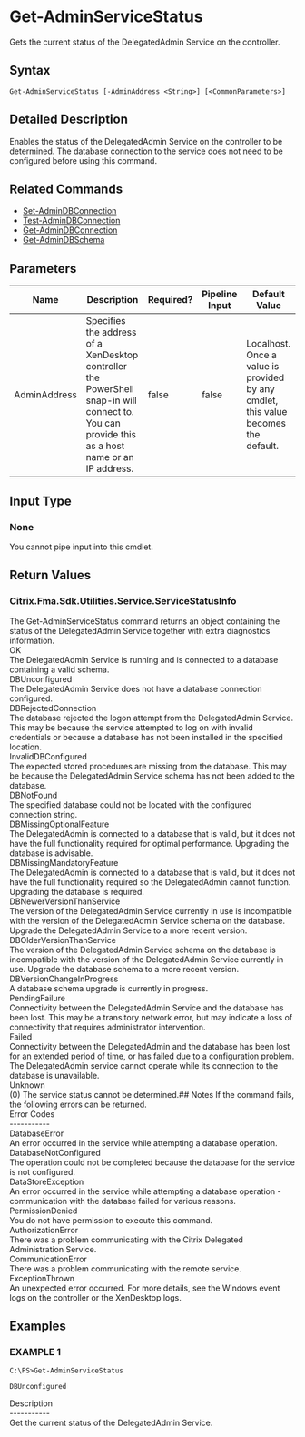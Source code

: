 ﻿# Get-AdminServiceStatus

   Gets the current status of the DelegatedAdmin Service on the controller.

## Syntax
```
Get-AdminServiceStatus [-AdminAddress <String>] [<CommonParameters>]
```

## Detailed Description
   Enables the status of the DelegatedAdmin Service on the controller to be determined. The database connection to the service does not need to be configured before using this command.

## Related Commands
  * [Set-AdminDBConnection](Set-AdminDBConnection/)
  * [Test-AdminDBConnection](Test-AdminDBConnection/)
  * [Get-AdminDBConnection](Get-AdminDBConnection/)
  * [Get-AdminDBSchema](Get-AdminDBSchema/)
## Parameters

| Name   | Description | Required? | Pipeline Input | Default Value |
| --- | --- | --- | --- | --- |
| AdminAddress | Specifies the address of a XenDesktop controller the PowerShell snap-in will connect to. You can provide this as a host name or an IP address. | false | false | Localhost. Once a value is provided by any cmdlet, this value becomes the default. |

## Input Type
### None
   You cannot pipe input into this cmdlet.
## Return Values
### Citrix.Fma.Sdk.Utilities.Service.ServiceStatusInfo
   The Get-AdminServiceStatus command returns an object containing the status of the DelegatedAdmin Service together with extra diagnostics information.<br>OK<br>    The DelegatedAdmin Service is running and is connected to a database containing a valid schema.<br>DBUnconfigured<br>    The DelegatedAdmin Service does not have a database connection configured.<br>DBRejectedConnection<br>    The database rejected the logon attempt from the DelegatedAdmin Service.  This may be because the service attempted to log on with invalid credentials or because a database has not been installed in the specified location.<br>InvalidDBConfigured<br>    The expected stored procedures are missing from the database.  This may be because the DelegatedAdmin Service schema has not been added to the database.<br>DBNotFound<br>    The specified database could not be located with the configured connection string.<br>DBMissingOptionalFeature<br>    The DelegatedAdmin is connected to a database that is valid, but it does not have the full functionality required for optimal performance. Upgrading the database is advisable.<br>DBMissingMandatoryFeature<br>    The DelegatedAdmin is connected to a database that is valid, but it does not have the full functionality required so the DelegatedAdmin cannot function. Upgrading the database is required.<br>DBNewerVersionThanService<br>    The version of the DelegatedAdmin Service currently in use is incompatible with the version of the DelegatedAdmin Service schema on the database.  Upgrade the DelegatedAdmin Service to a more recent version.<br>DBOlderVersionThanService<br>    The version of the DelegatedAdmin Service schema on the database is incompatible with the version of the DelegatedAdmin Service currently in use.  Upgrade the database schema to a more recent version.<br>DBVersionChangeInProgress<br>    A database schema upgrade is currently in progress.<br>PendingFailure<br>    Connectivity between the DelegatedAdmin Service and the database has been lost. This may be a transitory network error, but may indicate a loss of connectivity that requires administrator intervention.<br>Failed<br>    Connectivity between the DelegatedAdmin and the database has been lost for an extended period of time, or has failed due to a configuration problem. The DelegatedAdmin service cannot operate while its connection to the database is unavailable.<br>Unknown<br>    (0) The service status cannot be determined.## Notes
   If the command fails, the following errors can be returned.<br>    Error Codes<br>    -----------<br>    DatabaseError<br>        An error occurred in the service while attempting a database operation.<br>    DatabaseNotConfigured<br>        The operation could not be completed because the database for the service is not configured.<br>    DataStoreException<br>        An error occurred in the service while attempting a database operation - communication with the database failed for various reasons.<br>    PermissionDenied<br>        You do not have permission to execute this command.<br>    AuthorizationError<br>        There was a problem communicating with the Citrix Delegated Administration Service.<br>    CommunicationError<br>        There was a problem communicating with the remote service.<br>    ExceptionThrown<br>        An unexpected error occurred.  For more details, see the Windows event logs on the controller or the XenDesktop logs.
## Examples

### EXAMPLE 1
```
C:\PS>Get-AdminServiceStatus

DBUnconfigured
```
   Description<br>-----------<br>Get the current status of the DelegatedAdmin Service.
